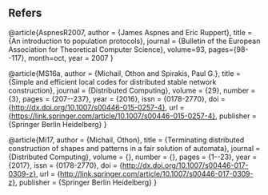## Refers

@article{AspnesR2007,
author = {James Aspnes and Eric Ruppert},
title = {An introduction to population protocols},
journal = {Bulletin of the European Association for Theoretical Computer Science},
volume=93,
pages={98--117},
month=oct,
year = 2007
}


@article{MS16a,
 author = {Michail, Othon and Spirakis, Paul G.},
 title = {Simple and efficient local codes for distributed stable network construction},
 journal = {Distributed Computing},
 volume = {29},
 number = {3},
 pages = {207--237},
 year = {2016},
 issn = {0178-2770},
 doi = {http://dx.doi.org/10.1007/s00446-015-0257-4},
 url = {https://link.springer.com/article/10.1007/s00446-015-0257-4},
 publisher = {Springer Berlin Heidelberg}
}




@article{Mi17,
 author = {Michail, Othon},
 title = {Terminating distributed construction of shapes and patterns in a fair solution of automata},
 journal = {Distributed Computing},
 volume = {},
 number = {},
 pages = {1--23},
 year = {2017},
 issn = {0178-2770},
 doi = {http://dx.doi.org/10.1007/s00446-017-0309-z},
 url = {http://link.springer.com/article/10.1007/s00446-017-0309-z},
 publisher = {Springer Berlin Heidelberg}
}





